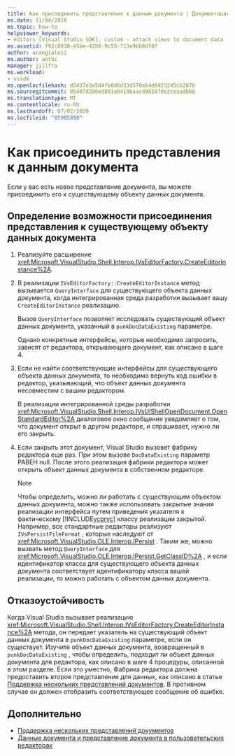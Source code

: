 ```yaml
---
title: Как присоединить представления к данным документа | Документация Майкрософт
ms.date: 11/04/2016
ms.topic: how-to
helpviewer_keywords:
- editors [Visual Studio SDK], custom - attach views to document data
ms.assetid: f92c0838-45be-42b8-9c55-713e9bb8df07
author: acangialosi
ms.author: anthc
manager: jillfra
ms.workload:
- vssdk
ms.openlocfilehash: d5437e3a5d4fb0d6d33d570eb4d8923245cb287b
ms.sourcegitcommit: 05487d286ed891a04196aacd965870e2ceaadb68
ms.translationtype: MT
ms.contentlocale: ru-RU
ms.lasthandoff: 07/02/2020
ms.locfileid: "85905898"
---
```

# <a name="how-to-attach-views-to-document-data"></a>Как присоединить представления к данным документа
Если у вас есть новое представление документа, вы можете присоединить его к существующему объекту данных документа.

## <a name="to-determine-if-you-can-attach-a-view-to-an-existing-document-data-object"></a>Определение возможности присоединения представления к существующему объекту данных документа

1. Реализуйте расширение <xref:Microsoft.VisualStudio.Shell.Interop.IVsEditorFactory.CreateEditorInstance%2A>.

2. В реализации `IVsEditorFactory::CreateEditorInstance` метод вызывается `QueryInterface` для существующего объекта данных документа, когда интегрированная среда разработки вызывает вашу `CreateEditorInstance` реализацию.

    Вызов `QueryInterface` позволяет исследовать существующий объект данных документа, указанный в `punkDocDataExisting` параметре.

    Однако конкретные интерфейсы, которые необходимо запросить, зависят от редактора, открывающего документ, как описано в шаге 4.

3. Если не найти соответствующие интерфейсы для существующего объекта данных документа, то необходимо вернуть код ошибки в редактор, указывающий, что объект данных документа несовместим с вашим редактором.

    В реализации интегрированной среды разработки <xref:Microsoft.VisualStudio.Shell.Interop.IVsUIShellOpenDocument.OpenStandardEditor%2A> диалоговое окно сообщения уведомляет о том, что документ открыт в другом редакторе, и спрашивает, нужно ли его закрыть.

4. Если закрыть этот документ, Visual Studio вызовет фабрику редактора еще раз. При этом вызове `DocDataExisting` параметр РАВЕН null. После этого реализация фабрики редактора может открыть объект данных документа в собственном редакторе.

   > [!NOTE]
   > Чтобы определить, можно ли работать с существующим объектом данных документа, можно также использовать закрытые знания реализации интерфейса путем приведения указателя к фактическому [!INCLUDE[vcprvc](../code-quality/includes/vcprvc_md.md)] классу реализации закрытой. Например, все стандартные редакторы реализуют `IVsPersistFileFormat` , которые наследуют от <xref:Microsoft.VisualStudio.OLE.Interop.IPersist> . Таким же, можно вызвать метод `QueryInterface` для <xref:Microsoft.VisualStudio.OLE.Interop.IPersist.GetClassID%2A> , и если идентификатор класса для существующего объекта данных документа соответствует идентификатору класса вашей реализации, то можно работать с объектом данных документа.

## <a name="robust-programming"></a>Отказоустойчивость
 Когда Visual Studio вызывает реализацию <xref:Microsoft.VisualStudio.Shell.Interop.IVsEditorFactory.CreateEditorInstance%2A> метода, он передает указатель на существующий объект данных документа в `punkDocDataExisting` параметре, если он существует. Изучите объект данных документа, возвращенный в `punkDocDataExisting` , чтобы определить, подходит ли объект данных документа для редактора, как описано в шаге 4 процедуры, описанной в этом разделе. Если это уместно, Фабрика редактора должна предоставить второе представление для данных, как описано в статье [Поддержка нескольких представлений документов](../extensibility/supporting-multiple-document-views.md). В противном случае он должен отобразить соответствующее сообщение об ошибке.

## <a name="see-also"></a>Дополнительно
- [Поддержка нескольких представлений документов](../extensibility/supporting-multiple-document-views.md)
- [Данные документа и представление документа в пользовательских редакторах](../extensibility/document-data-and-document-view-in-custom-editors.md)
